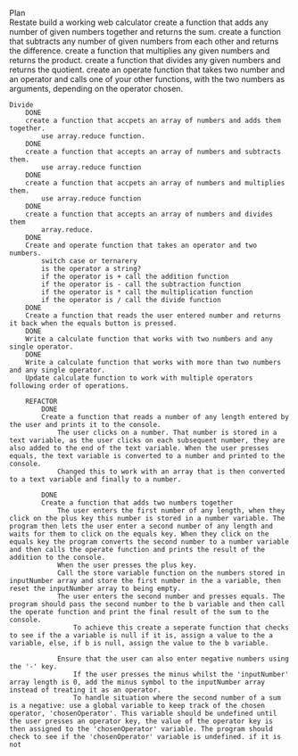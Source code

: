 Plan   
    Restate
        build a working web calculator
            create a function that adds any number of given numbers together and returns the sum.
            create a function that subtracts any number of given numbers from each other and returns the difference.
            create a function that multiplies any given numbers and returns the product.
            create a function that divides any given numbers and returns the quotient. 
            create an operate function that takes two number and an operator and calls one of your other functions, with the two numbers as arguments, depending on the operator chosen. 


    Divide
        DONE
        create a function that accpets an array of numbers and adds them together. 
            use array.reduce function. 
        DONE
        create a function that accepts an array of numbers and subtracts them. 
            use array.reduce function
        DONE
        create a function that accpets an array of numbers and multiplies them. 
            use array.reduce function 
        DONE
        create a function that accepts an array of numbers and divides them
            array.reduce.
        DONE
        Create and operate function that takes an operator and two numbers. 
            switch case or ternarery
            is the operator a string?
            if the operator is + call the addition function
            if the operator is - call the subtraction function
            if the operator is * call the multiplication function
            if the operator is / call the divide function
        DONE
        Create a function that reads the user entered number and returns it back when the equals button is pressed. 
        DONE
        Write a calculate function that works with two numbers and any single operator.
        DONE
        Write a calculate function that works with more than two numbers and any single operator.
        Update calculate function to work with multiple operators following order of operations.

        REFACTOR
            DONE
            Create a function that reads a number of any length entered by the user and prints it to the console.
                The user clicks on a number. That number is stored in a text variable, as the user clicks on each subsequent number, they are also added to the end of the text variable. When the user presses equals, the text variable is converted to a number and printed to the console. 
                Changed this to work with an array that is then converted to a text variable and finally to a number. 

            DONE
            Create a function that adds two numbers together
                The user enters the first number of any length, when they click on the plus key this number is stored in a number variable. The program then lets the user enter a second number of any length and waits for them to click on the equals key. When they click on the equals key the program converts the second number to a number variable and then calls the operate function and prints the result of the addition to the console. 
                When the user presses the plus key.
                Call the store variable function on the numbers stored in inputNumber array and store the first number in the a variable, then reset the inputNumber array to being empty. 
                The user enters the second number and presses equals. The program should pass the second number to the b variable and then call the operate function and print the final result of the sum to the console. 
                    To achieve this create a seperate function that checks to see if the a variable is null if it is, assign a value to the a variable, else, if b is null, assign the value to the b variable. 

                Ensure that the user can also enter negative numbers using the '-' key.
                    If the user presses the minus whilst the 'inputNumber' array length is 0, add the minus symbol to the inputNumber array instead of treating it as an operator.
                    To handle situation where the second number of a sum is a negative: use a global variable to keep track of the chosen operator, 'chosenOperator'. This variable should be undefined until the user presses an operator key, the value of the operator key is then assigned to the 'chosenOperator' variable. The program should check to see if the 'chosenOperator' variable is undefined. if it is not


        


